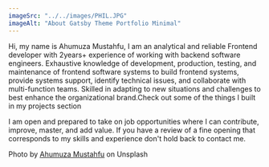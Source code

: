 ```yaml
---
imageSrc: "../../images/PHIL.JPG"
imageAlt: "About Gatsby Theme Portfolio Minimal"
---
```


Hi, my name is Ahumuza Mustahfu, I am an analytical and reliable Frontend developer with 2years+ experience of working with backend software engineers. Exhaustive knowledge of development, production, testing, and maintenance of frontend software systems to build frontend systems, provide systems support, identify technical issues, and collaborate with multi-function teams. Skilled in adapting to new situations and challenges to best enhance the organizational brand.Check out some of the things I built in my projects section

I am open and prepared to take on job opportunities where I can contribute, improve, master, and add value. If you have a review of a fine opening that corresponds to my skills and experience don't hold back to contact me.

Photo by <a href="#"><u>Ahumuza Mustahfu</u></a> on Unsplash
